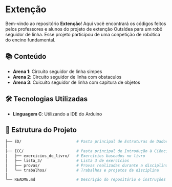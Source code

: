 
# Extenção

Bem-vindo ao repositório **Extenção**! Aqui você encontrará os códigos feitos pelos professores e alunos do projeto de extenção OutsIdea para um robô seguidor de linha. Esse projeto participou de uma conpetição de robótica do encino fundamental.

## 📚 Conteúdo

- **Arena 1**: Circuito seguidor de linha simpes 
- **Arena 2**: Circuito seguidor de linha com obstaculos
- **Arena 3**: Cuicuito seguidor de linha com capitura de objetos 

## 🛠 Tecnologias Utilizadas

- **Linguagem C**: Utilizando a IDE do Arduino

## 📂 Estrutura do Projeto

```bash
├── ED/                        # Pasta principal de Estruturas de Dados
│
├── ICC/                       # Pasta principal de Introdução à Ciência da Computação
│   ├── exercicios_do_livro/   # Exercícios baseados no livro
│   ├── lista_3/               # Lista 3 de exercícios
│   ├── provas/                # Provas realizadas durante a disciplina
│   └── trabalhos/             # Trabalhos e projetos da disciplina
│
└── README.md                  # Descrição do repositório e instruções              # Este arquivo
